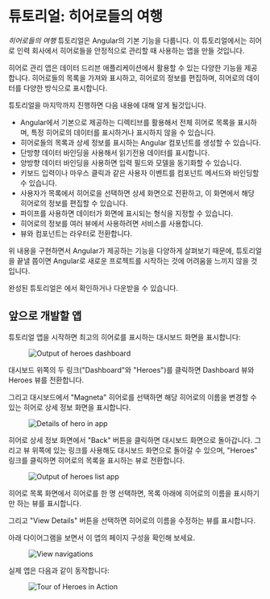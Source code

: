 <h1 class="no-toc">튜토리얼: 히어로들의 여행</h1>

_히어로들의 여행_ 튜토리얼은 Angular의 기본 기능을 다룹니다.
이 튜토리얼에서는 히어로 인력 회사에서 히어로들을 안정적으로 관리할 때 사용하는 앱을 만들 것입니다.

히어로 관리 앱은 데이터 드리븐 애플리케이션에서 활용할 수 있는 다양한 기능을 제공합니다.
히어로들의 목록을 가져와 표시하고, 히어로의 정보를 편집하며, 히어로의 데이터를 다양한 방식으로 표시합니다.

튜토리얼을 마지막까지 진행하면 다음 내용에 대해 알게 될것입니다.

* Angular에서 기본으로 제공하는 디렉티브를 활용해서 전체 히어로 목록을 표시하며, 특정 히어로의 데이터를 표시하거나 표시하지 않을 수 있습니다.
* 히어로들의 목록과 상세 정보를 표시하는 Angular 컴포넌트를 생성할 수 있습니다.
* 단방향 데이터 바인딩을 사용해서 읽기전용 데이터를 표시합니다.
* 양방향 데이터 바인딩을 사용하면 입력 필드와 모델을 동기화할 수 있습니다.
* 키보드 입력이나 마우스 클릭과 같은 사용자 이벤트를 컴포넌트 메서드와 바인딩할 수 있습니다.
* 사용자가 목록에서 히어로을 선택하면 상세 화면으로 전환하고, 이 화면에서 해당 히어로의 정보를 편집할 수 있습니다.
* 파이프를 사용하면 데이터가 화면에 표시되는 형식을 지정할 수 있습니다.
* 히어로의 정보를 여러 뷰에서 사용하려면 서비스를 사용합니다.
* 뷰와 컴포넌트는 라우터로 전환합니다.

위 내용을 구현하면서 Angular가 제공하는 기능을 다양하게 살펴보기 때문에, 튜토리얼을 끝낼 쯤이면 Angular로 새로운 프로젝트를 시작하는 것에 어려움을 느끼지 않을 것입니다.

완성된 튜토리얼은 <live-example name="toh-pt6"></live-example> 에서 확인하거나 다운받을 수 있습니다.


## 앞으로 개발할 앱

튜토리얼 앱을 시작하면 최고의 히어로를 표시하는 대시보드 화면을 표시합니다:

<figure>
  <img src='generated/images/guide/toh/heroes-dashboard-1.png' alt="Output of heroes dashboard">
</figure>

대시보드 위쪽의 두 링크("Dashboard"와 "Heroes")를 클릭하면 Dashboard 뷰와 Heroes 뷰를 전환합니다.

그리고 대시보드에서 "Magneta" 히어로를 선택하면 해당 히어로의 이름을 변경할 수 있는 히어로 상세 정보 화면을 표시합니다.

<figure>
  <img src='generated/images/guide/toh/hero-details-1.png' alt="Details of hero in app">
</figure>

히어로 상세 정보 화면에서 "Back" 버튼을 클릭하면 대시보드 화면으로 돌아갑니다.
그리고 뷰 위쪽에 있는 링크를 사용해도 대시보드 화면으로 돌아갈 수 있으며, "Heroes" 링크를 클릭하면 히어로의 목록을 표시하는 뷰로 전환합니다.


<figure>
  <img src='generated/images/guide/toh/heroes-list-2.png' alt="Output of heroes list app">
</figure>


히어로 목록 화면에서 히어로를 한 명 선택하면, 목록 아래에 히어로의 이름을 표시하기만 하는 뷰를 표시합니다.

그리고 "View Details" 버튼을 선택하면 히어로의 이름을 수정하는 뷰를 표시합니다.

아래 다이어그램을 보면서 이 앱의 페이지 구성을 확인해 보세요.

<figure>
  <img src='generated/images/guide/toh/nav-diagram.png' alt="View navigations">
</figure>

실제 앱은 다음과 같이 동작합니다:

<figure>
  <img src='generated/images/guide/toh/toh-anim.gif' alt="Tour of Heroes in Action">
</figure>
